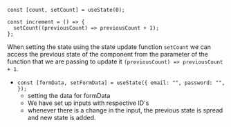 ```
const [count, setCount] = useState(0);

const increment = () => {
  setCount((previousCount) => previousCount + 1);
};
```

When setting the state using the state update function `setCount`
we can access the previous state of the component from the parameter of the function that we are passing to update it `(previousCount) => previousCount + 1`.

- `const [formData, setFormData] = useState({
    email: "",
    password: "",
  });`
    + setting the data for formData
    + We have set up inputs with respective ID's
    + whenever there is a change in the input, the previous state 
      is spread and new state is added.

